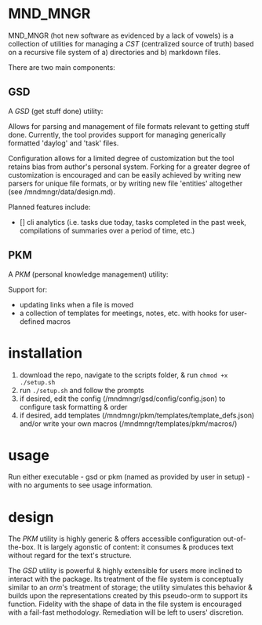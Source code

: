 # MND_MNGR

MND_MNGR (hot new software as evidenced by a lack of vowels) is a collection of utilities for managing a _CST_ (centralized source of truth) based on a recursive file system of a) directories and b) markdown files.

There are two main components:

## GSD

A _GSD_ (get stuff done) utility:

Allows for parsing and management of file formats relevant to getting stuff done. Currently, the tool provides support for managing generically formatted 'daylog' and 'task' files.

Configuration allows for a limited degree of customization but the tool retains bias from author's personal system. Forking for a greater degree of customization is encouraged and can be easily achieved by writing new parsers for unique file formats, or by writing new file 'entities' altogether (see /mndmngr/data/design.md).

Planned features include:

- [] cli analytics (i.e. tasks due today, tasks completed in the past week, compilations of summaries over a period of time, etc.)

## PKM

A _PKM_ (personal knowledge management) utility:

Support for:

- updating links when a file is moved
- a collection of templates for meetings, notes, etc. with hooks for user-defined macros

# installation

1. download the repo, navigate to the scripts folder, & run `chmod +x ./setup.sh`
1. run `./setup.sh` and follow the prompts
1. if desired, edit the config (/mndmngr/gsd/config/config.json) to configure task formatting & order
1. if desired, add templates (/mndmngr/pkm/templates/template_defs.json) and/or write your own macros (/mndmngr/templates/pkm/macros/)

# usage

Run either executable - gsd or pkm (named as provided by user in setup) - with no arguments to see usage information.

# design

The _PKM_ utility is highly generic & offers accessible configuration out-of-the-box. It is largely agonstic of content: it consumes & produces text without regard for the text's structure.

The _GSD_ utility is powerful & highly extensible for users more inclined to interact with the package. Its treatment of the file system is conceptually similar to an _orm_'s treatment of storage; the utility simulates this behavior & builds upon the representations created by this pseudo-orm to support its function. Fidelity with the shape of data in the file system is encouraged with a fail-fast methodology. Remediation will be left to users' discretion.
